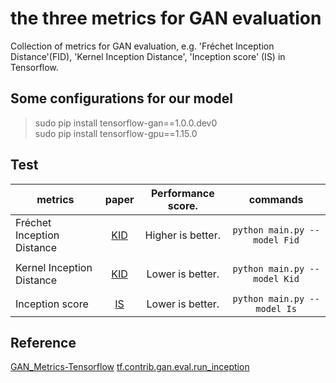 # the three metrics for GAN evaluation
Collection of metrics for GAN evaluation, e.g. 'Fréchet Inception Distance'(FID), 'Kernel Inception Distance', 'Inception score' (IS) in Tensorflow.


## Some configurations for our model
>sudo pip install tensorflow-gan==1.0.0.dev0  
sudo pip install tensorflow-gpu==1.15.0


## Test
| metrics                    | paper                                   | Performance score. | commands                     |
| ----------                 | :-----------:                           | :-----------:      | :-----------:                |
| Fréchet Inception Distance |  [KID](https://arxiv.org/abs/1706.08500)| Higher is better.  | `python main.py --model Fid` |
|                            |                                         |                    |                              |
| Kernel Inception Distance  | [KID](https://arxiv.org/abs/1801.01401) | Lower is better.   | `python main.py --model Kid` |
|                            |                                         |                    |                              |
| Inception score            | [IS](https://arxiv.org/abs/1606.03498)  | Lower is better.   | `python main.py --model Is`  |


## Reference
[GAN_Metrics-Tensorflow](https://github.com/hwalsuklee/tensorflow-generative-model-collections)
[tf.contrib.gan.eval.run_inception](https://docs.w3cub.com/tensorflow~python/tf/contrib/gan/eval/run_inception/)

